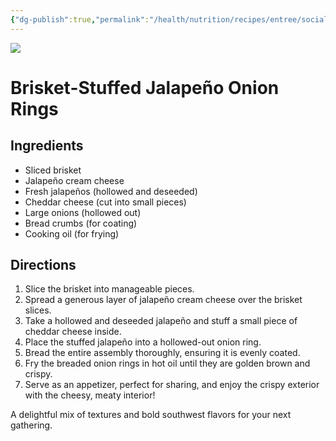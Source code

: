 ```yaml
---
{"dg-publish":true,"permalink":"/health/nutrition/recipes/entree/social-media-finds/brisket-jalapeno-popper/","tags":["brisket","jalapeno","onion rings","appetizers"]}
---
```



![](https://i.imgur.com/EjgjrLo.png)

# Brisket-Stuffed Jalapeño Onion Rings

## Ingredients

- Sliced brisket  
- Jalapeño cream cheese  
- Fresh jalapeños (hollowed and deseeded)  
- Cheddar cheese (cut into small pieces)  
- Large onions (hollowed out)  
- Bread crumbs (for coating)  
- Cooking oil (for frying)  

## Directions

1. Slice the brisket into manageable pieces.  
2. Spread a generous layer of jalapeño cream cheese over the brisket slices.  
3. Take a hollowed and deseeded jalapeño and stuff a small piece of cheddar cheese inside.  
4. Place the stuffed jalapeño into a hollowed-out onion ring.  
5. Bread the entire assembly thoroughly, ensuring it is evenly coated.  
6. Fry the breaded onion rings in hot oil until they are golden brown and crispy.  
7. Serve as an appetizer, perfect for sharing, and enjoy the crispy exterior with the cheesy, meaty interior!  

A delightful mix of textures and bold southwest flavors for your next gathering.
